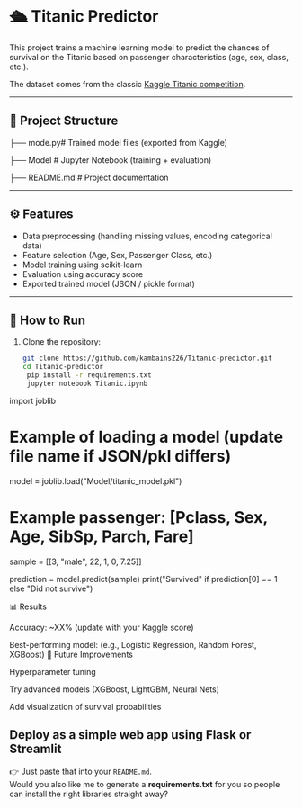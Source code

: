 # 🛳️ Titanic Predictor

This project trains a machine learning model to predict the chances of survival on the Titanic based on passenger characteristics (age, sex, class, etc.).  

The dataset comes from the classic [Kaggle Titanic competition](https://www.kaggle.com/c/titanic).  

---

## 📂 Project Structure
├── mode.py# Trained model files (exported from Kaggle)

├── Model # Jupyter Notebook (training + evaluation)

├── README.md # Project documentation


---

## ⚙️ Features
- Data preprocessing (handling missing values, encoding categorical data)  
- Feature selection (Age, Sex, Passenger Class, etc.)  
- Model training using scikit-learn  
- Evaluation using accuracy score  
- Exported trained model (JSON / pickle format)  

---

## 🚀 How to Run

1. Clone the repository:
   ```bash
   git clone https://github.com/kambains226/Titanic-predictor.git
   cd Titanic-predictor
    pip install -r requirements.txt
    jupyter notebook Titanic.ipynb

import joblib

# Example of loading a model (update file name if JSON/pkl differs)
model = joblib.load("Model/titanic_model.pkl")

# Example passenger: [Pclass, Sex, Age, SibSp, Parch, Fare]
sample = [[3, "male", 22, 1, 0, 7.25]]

prediction = model.predict(sample)
print("Survived" if prediction[0] == 1 else "Did not survive")

📊 Results

Accuracy: ~XX% (update with your Kaggle score)

Best-performing model: (e.g., Logistic Regression, Random Forest, XGBoost)
🔮 Future Improvements

Hyperparameter tuning

Try advanced models (XGBoost, LightGBM, Neural Nets)

Add visualization of survival probabilities

Deploy as a simple web app using Flask or Streamlit
---

👉 Just paste that into your `README.md`.  
Would you also like me to generate a **requirements.txt** for you so people can install the right libraries straight away?
